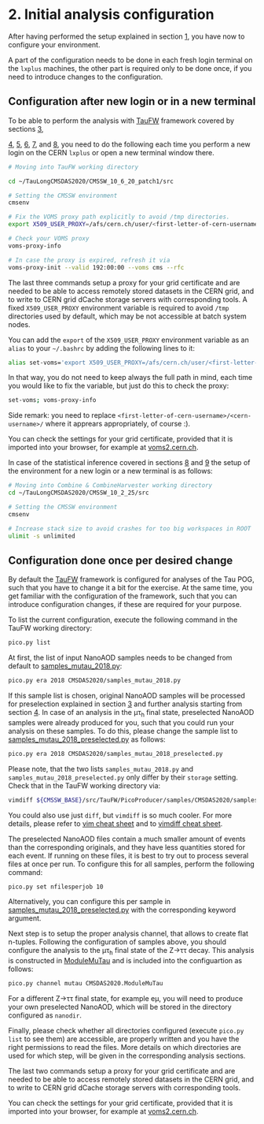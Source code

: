 # 2. Initial analysis configuration

After having performed the setup explained in section [1](sw_setup.md), you have now to configure your environment.

A part of the configuration needs to be done in each fresh login terminal on the `lxplus` machines, the other part is required only to be done once, if you need to introduce changes to the configuration.

## Configuration after new login or in a new terminal

To be able to perform the analysis with [TauFW](https://github.com/ArturAkh/TauFW.git) framework covered by sections [3](preselection.md),

[4](flat_n-tuples.md), [5](norm_and_corr_exp.md), [6](refine_ztautau.md), [7](es_tau.md),
and [8](prep_stat_inference.md), you need to do the following each time you perform a new login on the CERN `lxplus` or open a new terminal window there.

```sh
# Moving into TauFW working directory

cd ~/TauLongCMSDAS2020/CMSSW_10_6_20_patch1/src

# Setting the CMSSW environment
cmsenv

# Fix the VOMS proxy path explicitly to avoid /tmp directories.
export X509_USER_PROXY=/afs/cern.ch/user/<first-letter-of-cern-username>/<cern-username>/public/x509_voms

# Check your VOMS proxy
voms-proxy-info

# In case the proxy is expired, refresh it via
voms-proxy-init --valid 192:00:00 --voms cms --rfc
```

The last three commands setup a proxy for your grid certificate and are needed to be able to access remotely stored datasets in the CERN grid,
and to write to CERN grid dCache storage servers with corresponding tools. A fixed `X509_USER_PROXY` environment variable is required to avoid
`/tmp` directories used by default, which may be not accessible at batch system nodes.

You can add the `export` of the `X509_USER_PROXY` environment variable as an `alias` to your `~/.bashrc` by adding the following lines to it:

```sh
alias set-voms='export X509_USER_PROXY=/afs/cern.ch/user/<first-letter-of-cern-username>/<cern-username>/public/x509_voms'
```
In that way, you do not need to keep always the full path in mind, each time you would like to fix the variable, but just do this to check the proxy:

```sh
set-voms; voms-proxy-info
```

Side remark: you need to replace `<first-letter-of-cern-username>/<cern-username>/` where it apprears appropriately, of course :).

You can check the settings for your grid certificate, provided that it is imported into your browser, for example at [voms2.cern.ch](https://voms2.cern.ch:8443/voms/cms/user/home.action).

In case of the statistical inference covered in sections [8](prep_stat_inference.md) and [9](measurement.md) the setup of the environment for a new login or a new terminal is as follows:

```sh
# Moving into Combine & CombineHarvester working directory
cd ~/TauLongCMSDAS2020/CMSSW_10_2_25/src

# Setting the CMSSW environment
cmsenv

# Increase stack size to avoid crashes for too big workspaces in ROOT
ulimit -s unlimited
```

## Configuration done once per desired change

By default the [TauFW](https://github.com/ArturAkh/TauFW.git) framework is configured for analyses of the Tau POG, such that you have to change it a bit for the exercise.
At the same time, you get familiar with the configuration of the framework, such that you can introduce configuration changes, if these are required for your purpose.

To list the current configuration, execute the following command in the TauFW working directory:

```sh
pico.py list
```

At first, the list of input NanoAOD samples needs to be changed from default to [samples_mutau_2018.py](../../PicoProducer/samples/CMSDAS2020/samples_mutau_2018.py):

```sh
pico.py era 2018 CMSDAS2020/samples_mutau_2018.py
```

If this sample list is chosen, original NanoAOD samples will be processed for preselection explained in section [3](preselection.md) and further analysis starting from
section [4](flat_n-tuples.md). In case of an analysis in the &mu;&tau;<sub>h</sub> final state, preselected NanoAOD samples were already produced for you, such that you could run your analysis
on these samples. To do this, please change the sample list to [samples_mutau_2018_preselected.py](../../PicoProducer/samples/CMSDAS2020/samples_mutau_2018_preselected.py) as follows:

```sh
pico.py era 2018 CMSDAS2020/samples_mutau_2018_preselected.py
```

Please note, that the two lists `samples_mutau_2018.py` and `samples_mutau_2018_preselected.py` only differ by their `storage` setting. Check that in the TauFW working directory via:

```sh
vimdiff ${CMSSW_BASE}/src/TauFW/PicoProducer/samples/CMSDAS2020/samples_mutau_2018*.py
```

You could also use just `diff`, but `vimdiff` is so much cooler. For more details, please refer to [vim cheat sheet](https://vim.rtorr.com/)
and to [vimdiff cheat sheet](https://gist.github.com/brbsix/0d64ff0e798535a73778).

The preselected NanoAOD files contain a much smaller amount of events than the corresponding originals, and they have less quantities stored for each event. If running on these files,
it is best to try out to process several files at once per run. To configure this for all samples, perform the following command:

```sh
pico.py set nfilesperjob 10
```

Alternatively, you can configure this per sample in [samples_mutau_2018_preselected.py](../../PicoProducer/samples/CMSDAS2020/samples_mutau_2018_preselected.py) with the corresponding keyword argument.

Next step is to setup the proper analysis channel, that allows to create flat n-tuples.
Following the configuration of samples above, you should configure the analysis to the &mu;&tau;<sub>h</sub> final state of the Z&rarr;&tau;&tau; decay.
This analysis is constructed in [ModuleMuTau](../../PicoProducer/python/analysis/CMSDAS2020/ModuleMuTau.py) and is included into the configuartion as follows:

```sh
pico.py channel mutau CMSDAS2020.ModuleMuTau
```

For a different Z&rarr;&tau;&tau; final state, for example e&mu;, you will need to produce your own preselected NanoAOD, which will be stored in the directory configured as `nanodir`.

Finally, please check whether all directories configured (execute `pico.py list` to see them) are accessible, are properly written and you have the right permissions to read the files.
More details on which directories are used for which step, will be given in the corresponding analysis sections.


The last two commands setup a proxy for your grid certificate and are needed to be able to access remotely stored datasets in the CERN grid,
and to write to CERN grid dCache storage servers with corresponding tools.

You can check the settings for your grid certificate, provided that it is imported into your browser, for example at [voms2.cern.ch](http://voms2.cern.ch:8443/voms/cms/user/home.action).
